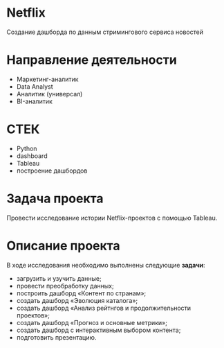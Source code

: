 # Netflix
Создание дашборда по данным стримингового сервиса
новостей
# Направление деятельности
* Маркетинг-аналитик
* Data Analyst
* Аналитик (универсал)
* BI-аналитик
# СТЕК
* Python
* dashboard
* Tableau
* построение дашбордов
# Задача проекта 
Провести исследование истории Netflix-проектов с помощью Tableau.
# Описание проекта
В ходе исследования необходимо выполнены следующие **задачи**:
- загрузить и узучить данные;
- провести преобработку данных;
- построить дашборд «Контент по странам»;
- создать дашборд «Эволюция каталога»;
- создать дашборд «Анализ рейтнгов и продолжительности проектов»;
- создать дашборд «Прогноз и основные метрики»;
- создать дашборд с интерактивным выбором контента;
- подготовить презентацию.
